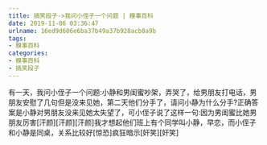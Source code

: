 ```yaml
---
title: 搞笑段子->我问小侄子一个问题 | 糗事百科
date: 2019-11-06 03:36:47
urlname: 16ed9d606e6ba37b49a37b928acb8a9b
tags: 
- 糗事百科
categories:
- 糗事百科
- 搞笑段子
---
```

有一天，我问小侄子一个问题:小静和男闺蜜吵架，弄哭了，给男朋友打电话，男朋友安慰了几句但是没来见她，第二天他们分手了，请问小静为什么分手?正确答案是小静对男朋友没来见她太失望了，可小侄子说了这样一句:因为男闺蜜比她男朋友厉害[汗颜][汗颜][汗颜]我才想起他们班上有个同学叫小静，早恋，而小侄子和小静是同桌，关系比较好[惊恐]疯狂暗示[奸笑][奸笑]


